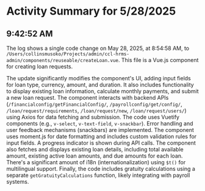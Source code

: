 # Activity Summary for 5/28/2025

## 9:42:52 AM
The log shows a single code change on May 28, 2025, at 8:54:58 AM, to `/Users/collinsmusoko/Projects/admin/ccl-hrms-admin/components/reuseable/createLoan.vue`.  This file is a Vue.js component for creating loan requests.

The update significantly modifies the component's UI, adding input fields for loan type, currency, amount, and duration.  It also includes functionality to display existing loan information, calculate monthly payments, and submit a new loan request.  The component interacts with backend APIs (`/financialconfig/getFinancialConfig/`, `/payrollconfig/get/config/`, `/loan/request/requirements`, `/loan/request/new`, `/loan/request/users/`) using Axios for data fetching and submission.  The code uses Vuetify components (e.g., `v-select`, `v-text-field`, `v-snackbar`).  Error handling and user feedback mechanisms (snackbars) are implemented.  The component uses moment.js for date formatting and includes custom validation rules for input fields.  A progress indicator is shown during API calls.  The component also fetches and displays existing loan details, including total available amount, existing active loan amounts, and due amounts for each loan.  There's a significant amount of i18n (internationalization) using `$t()` for multilingual support.  Finally, the code includes gratuity calculations using a separate `getGratuityCalculations` function, likely integrating with payroll systems.
